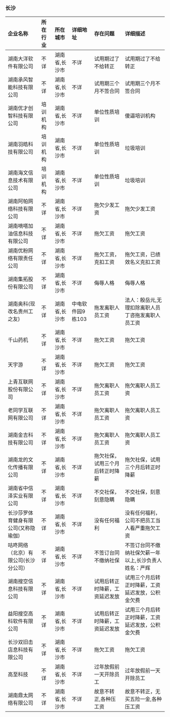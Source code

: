 ### 长沙
| 企业名称 | 所在行业 | 所在城市 | 详细地址 | 存在问题 | 详细描述 |
| :----- | :------ | :------ | :------ | :----- | :------ |
湖南大洋软件有限公司|不详|湖南省,长沙市|不详|试用期过了不给转正|试用期过了不给转正
湖南承风智能科技有限公司|不详|湖南省,长沙市|不详|试用期三个月不签合同|试用期三个月不签合同
湖南优才创智科技有限公司|培训机构|湖南省,长沙市|不详|单位性质培训|傻逼培训机构
湖南羽皓科技有限公司|培训机构|湖南省,长沙市|不详|单位性质培训|垃圾培训
湖南海文信息技术有限公司|培训机构|湖南省,长沙市|不详|单位性质培训|垃圾培训
湖南阿帕网络科技有限公司|不详|湖南省,长沙市|不详|拖欠少发工资|拖欠少发工资
湖南嘀嗒加油信息科技有限公司|不详|湖南省,长沙市|不详|拖欠工资|拖欠工资
湖南优粉网络有限责任公司|不详|湖南省,长沙市|不详|拖欠工资，克扣工资|拖欠工资，已绩效名义克扣工资
湖南集拓股份有限公司|不详|湖南省,长沙市|不详|侮辱人格|侮辱人格
湖南奥科(现改名贵州工之友)|不详|湖南省,长沙市|中电软件园9栋103|拖发离职人员工资|法人：殷岳元,无理扣除离职人员丁咨拖发离职人员工资
千山药机|不详|湖南省,长沙市|不详|拖欠工资|拖欠工资
天宇游|不详|湖南省,长沙市|不详|拖欠工资|拖欠工资
上青互联网股份有限公司|不详|湖南省,长沙市|不详|拖欠离职人员工资|拖欠离职人员工资
老同学互联网有限公司|不详|湖南省,长沙市|不详|拖欠离职人员工资|拖欠离职人员工资
湖南金吉科技有限公司|不详|湖南省,长沙市|不详|拖欠离职人员工资|拖欠离职人员工资
湖南龙的文化传播有限公司|不详|湖南省,长沙市|不详|拖欠社保，试用三个月后转正时降薪|拖欠社保，试用三个月后转正时降薪
湖南省中信泽实业有限公司|不详|湖南省,长沙市|不详|不交社保，刻意隐瞒|不交社保，刻意隐瞒
长沙莎罗体育健身有限公司(又称隐瑜伽)|不详|湖南省,长沙市|不详|没有任何福利|没有任何福利，公司不把员工当人看严重拖欠工资
咕咚网络（北京）有限公司(长沙分公司）|不详|湖南省,长沙市|不详|不签订台同不缴纳社保|不签订台同不缴纳社保欠薪一年以上,长沙负责人姓名：严辉
湖南搜空信息科技有限公司|不详|湖南省,长沙市|不详|试用后转正时降薪，工资延迟发放|试用三个月后转正时降薪，工资延迟发放，公积金欠费
益阳搜空高科软件有限公司|不详|湖南省,长沙市|不详|试用后转正时降薪，工资延迟发放|试用三个月后转正时降薪，工资延迟发放，公积金欠费
长沙双旧击店息科技有限公司|不详|湖南省,长沙市|不详|拖欠工资|拖欠工资
高至科技|不详|湖南省,长沙市|不详|过年放假前一天开除员工|过年放假前一天开除员工
湖南鼎太网络有限公司|不详|湖南省,长沙市|不详|故意不转正,各种压工资|故意不转正，无买五险一金,各种压工资